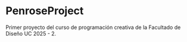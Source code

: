 # PenroseProject
Primer proyecto del curso de programación creativa de la Facultado de Diseño UC 2025 - 2.

